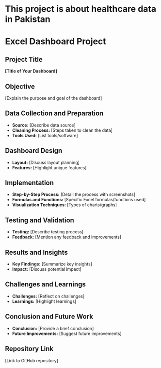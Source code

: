 # This project is about healthcare data in Pakistan
# Excel Dashboard Project

## Project Title
**[Title of Your Dashboard]**

## Objective
[Explain the purpose and goal of the dashboard]

## Data Collection and Preparation
- **Source:** [Describe data source]
- **Cleaning Process:** [Steps taken to clean the data]
- **Tools Used:** [List tools/software]

## Dashboard Design
- **Layout:** [Discuss layout planning]
- **Features:** [Highlight unique features]

## Implementation
- **Step-by-Step Process:** [Detail the process with screenshots]
- **Formulas and Functions:** [Specific Excel formulas/functions used]
- **Visualization Techniques:** [Types of charts/graphs]

## Testing and Validation
- **Testing:** [Describe testing process]
- **Feedback:** [Mention any feedback and improvements]

## Results and Insights
- **Key Findings:** [Summarize key insights]
- **Impact:** [Discuss potential impact]

## Challenges and Learnings
- **Challenges:** [Reflect on challenges]
- **Learnings:** [Highlight learnings]

## Conclusion and Future Work
- **Conclusion:** [Provide a brief conclusion]
- **Future Improvements:** [Suggest future improvements]

## Repository Link
[Link to GitHub repository]
